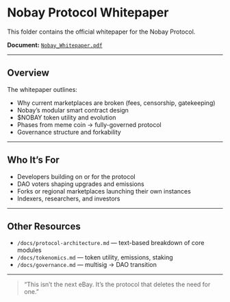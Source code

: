 # Nobay Protocol Whitepaper

This folder contains the official whitepaper for the Nobay Protocol.

**Document:** [`Nobay_Whitepaper.pdf`](./Nobay_Whitepaper.pdf)

---

## Overview

The whitepaper outlines:
- Why current marketplaces are broken (fees, censorship, gatekeeping)
- Nobay’s modular smart contract design
- $NOBAY token utility and evolution
- Phases from meme coin → fully-governed protocol
- Governance structure and forkability

---

## Who It’s For

- Developers building on or for the protocol  
- DAO voters shaping upgrades and emissions  
- Forks or regional marketplaces launching their own instances  
- Indexers, researchers, and investors

---

## Other Resources

- `/docs/protocol-architecture.md` — text-based breakdown of core modules  
- `/docs/tokenomics.md` — token utility, emissions, staking  
- `/docs/governance.md` — multisig → DAO transition

---

> “This isn’t the next eBay. It’s the protocol that deletes the need for one.”
